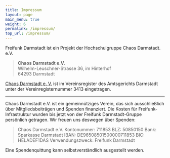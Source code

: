 ```yaml
---
title: Impressum
layout: page
main_menu: true
weight: 6
permalink: /impressum/
top_url: /impressum/
---
```


Freifunk Darmstadt ist ein Projekt der Hochschulgruppe Chaos Darmstadt. e.V.

> **Chaos Darmstadt e.V.**  
> Wilhelm-Leuschner-Strasse 36, im Hinterhof  
> 64293 Darmstadt

[Chaos Darmstadt e. V.](http://chaos-darmstadt.de/) ist im Vereinsregister des Amtsgerichts Darmstadt unter der Vereinregisternummer 3413 eingetragen.

* * *

Chaos Darmstadt e.V. ist ein gemeinnütziges Verein, das sich ausschließlich über Mitgliedsbeiträgen und Spenden finanziert. Die Kosten für Freifunk-Infrastruktur wurden bis jetzt von der Freifunk Darmstadt-Gruppe persönlich getragen. Wir freuen uns deswegen über Spenden:

> Chaos Darmstadt e.V.
> Kontonummer: 711853
> BLZ: 50850150
> Bank: Sparkasse Darmstadt
> IBAN: DE96508501500000711853
> BIC: HELADEF1DAS
> Verwendungszweck: Freifunk Darmstadt

Eine Spendenquittung kann selbstverständlich ausgestellt werden.
